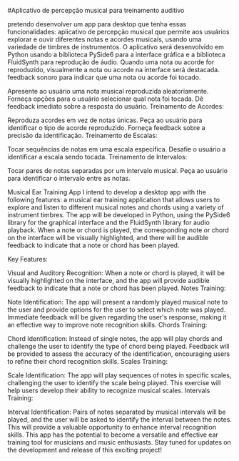 
#Aplicativo de percepção musical para treinamento auditivo

pretendo desenvolver um app para desktop que tenha essas funcionalidades:
 aplicativo de percepção musical que permite aos usuários explorar e ouvir diferentes notas e acordes musicais, usando uma variedade de timbres de instrumentos. O aplicativo será desenvolvido em Python usando a biblioteca PySide6 para a interface gráfica e a biblioteca FluidSynth para reprodução de áudio.
Quando uma nota ou acorde for reproduzido,  visualmente a nota ou acorde na interface será destacada.
feedback sonoro para indicar que uma nota ou acorde foi tocado.


Apresente ao usuário uma nota musical reproduzida aleatoriamente.
Forneça opções para o usuário selecionar qual nota foi tocada.
Dê feedback imediato sobre a resposta do usuário.
Treinamento de Acordes:

Reproduza acordes em vez de notas únicas.
Peça ao usuário para identificar o tipo de acorde reproduzido.
Forneça feedback sobre a precisão da identificação.
Treinamento de Escalas:

Tocar sequências de notas em uma escala específica.
Desafie o usuário a identificar a escala sendo tocada.
Treinamento de Intervalos:

Tocar pares de notas separadas por um intervalo musical.
Peça ao usuário para identificar o intervalo entre as notas.

Musical Ear Training App
I intend to develop a desktop app with the following features: a musical ear training application that allows users to explore and listen to different musical notes and chords using a variety of instrument timbres. The app will be developed in Python, using the PySide6 library for the graphical interface and the FluidSynth library for audio playback. When a note or chord is played, the corresponding note or chord on the interface will be visually highlighted, and there will be audible feedback to indicate that a note or chord has been played.

Key Features:

Visual and Auditory Recognition: When a note or chord is played, it will be visually highlighted on the interface, and the app will provide audible feedback to indicate that a note or chord has been played.
Notes Training:

Note Identification: The app will present a randomly played musical note to the user and provide options for the user to select which note was played. Immediate feedback will be given regarding the user's response, making it an effective way to improve note recognition skills.
Chords Training:

Chord Identification: Instead of single notes, the app will play chords and challenge the user to identify the type of chord being played. Feedback will be provided to assess the accuracy of the identification, encouraging users to refine their chord recognition skills.
Scales Training:

Scale Identification: The app will play sequences of notes in specific scales, challenging the user to identify the scale being played. This exercise will help users develop their ability to recognize musical scales.
Intervals Training:

Interval Identification: Pairs of notes separated by musical intervals will be played, and the user will be asked to identify the interval between the notes. This will provide a valuable opportunity to enhance interval recognition skills.
This app has the potential to become a versatile and effective ear training tool for musicians and music enthusiasts. Stay tuned for updates on the development and release of this exciting project!

